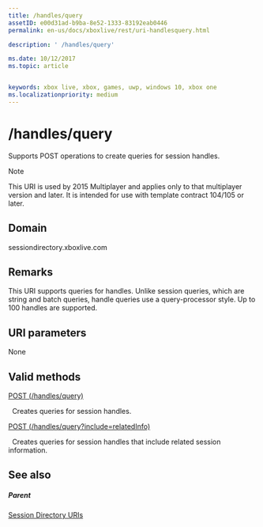 ```yaml
---
title: /handles/query
assetID: e00d31ad-b9ba-8e52-1333-83192eab0446
permalink: en-us/docs/xboxlive/rest/uri-handlesquery.html

description: ' /handles/query'

ms.date: 10/12/2017
ms.topic: article


keywords: xbox live, xbox, games, uwp, windows 10, xbox one
ms.localizationpriority: medium
---
```



# /handles/query
Supports POST operations to create queries for session handles. 

> [!NOTE] 
> This URI is used by 2015 Multiplayer and applies only to that multiplayer version and later. It is intended for use with template contract 104/105 or later.  

 
<a id="ID4EQ"></a>

 
## Domain
sessiondirectory.xboxlive.com  
<a id="ID4EV"></a>

 
## Remarks
This URI supports queries for handles. Unlike session queries, which are string and batch queries, handle queries use a query-processor style. Up to 100 handles are supported.  
<a id="ID4E2"></a>

 
## URI parameters
 
None   
<a id="ID4EEB"></a>

 
## Valid methods

[POST (/handles/query)](uri-handlesquerypost.md)

&nbsp;&nbsp;Creates queries for session handles.

[POST (/handles/query?include=relatedInfo)](uri-handlesqueryincludepost.md)

&nbsp;&nbsp;Creates queries for session handles that include related session information.
 
<a id="ID4EQB"></a>

 
## See also
 
<a id="ID4ESB"></a>

 
##### Parent 

[Session Directory URIs](atoc-reference-sessiondirectory.md)

   